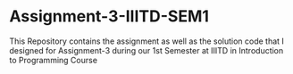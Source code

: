 # Assignment-3-IIITD-SEM1
This Repository contains the assignment as well as the solution code that I designed for Assignment-3 during our 1st Semester at IIITD in Introduction to Programming Course
